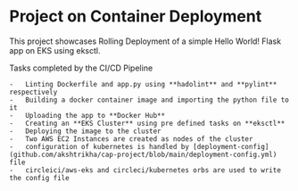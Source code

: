 # Project on Container Deployment

This project showcases Rolling Deployment of a simple Hello World! Flask app on EKS using eksctl.

Tasks completed by the CI/CD Pipeline

    -   Linting Dockerfile and app.py using **hadolint** and **pylint** respectively
    -   Building a docker container image and importing the python file to it
    -   Uploading the app to **Docker Hub**
    -   Creating an **EKS Cluster** using pre defined tasks on **eksctl**
    -   Deploying the image to the cluster
    -   Two AWS EC2 Instances are created as nodes of the cluster
    -   configuration of kubernetes is handled by [deployment-config](github.com/akshtrikha/cap-project/blob/main/deployment-config.yml) file
    -   circleici/aws-eks and circleci/kubernetes orbs are used to write the config file